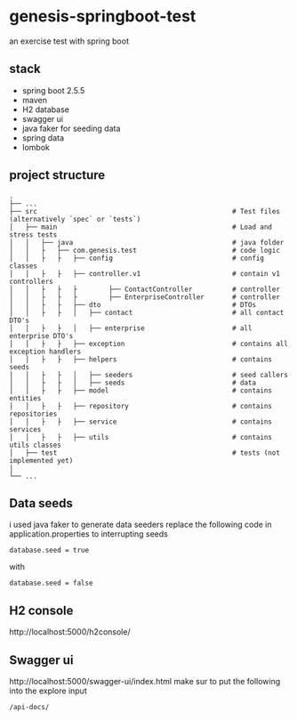 # genesis-springboot-test
an exercise test with spring boot

## stack
- spring boot 2.5.5
- maven
- H2 database
- swagger ui
- java faker for seeding data
- spring data
- lombok
## project structure
    .
    ├── ...
    ├── src                                                 # Test files (alternatively `spec` or `tests`)
    │   ├── main                                            # Load and stress tests
    │   │   ├── java                                        # java folder
    │   │   ├   ├── com.genesis.test                        # code logic
    │   │   ├   ├   ├── config                              # config classes
    │   │   ├   ├   ├── controller.v1                       # contain v1 controllers
    │   │   ├   ├   ├        ├── ContactController          # controller
    │   │   ├   ├   ├        ├── EnterpriseController       # controller
    │   │   ├   ├   ├── dto                                 # DTOs
    │   │   ├   ├   │   ├── contact                         # all contact DTO's
    │   │   ├   ├   │   ├── enterprise                      # all enterprise DTO's
    │   │   ├   ├   ├── exception                           # contains all exception handlers  
    │   │   ├   ├   ├── helpers                             # contains seeds 
    │   │   ├   ├   │   ├── seeders                         # seed callers
    │   │   ├   ├   │   ├── seeds                           # data
    │   │   ├   ├   ├── model                               # contains entities 
    │   │   ├   ├   ├── repository                          # contains repositories 
    │   │   ├   ├   ├── service                             # contains services 
    │   │   ├   ├   ├── utils                               # contains utils classes
    │   ├── test                                            # tests (not implemented yet)
    │
    └── ...
## Data seeds
i used java faker to generate data seeders
replace the following code in application.properties to interrupting seeds
```properties
database.seed = true
```
with
```properties
database.seed = false
```
## H2 console
http://localhost:5000/h2console/

## Swagger ui
http://localhost:5000/swagger-ui/index.html
make sur to put the following into the explore input
```
/api-docs/
```

